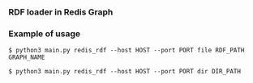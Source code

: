 ### RDF loader in Redis Graph

### Example of usage

``` 
$ python3 main.py redis_rdf --host HOST --port PORT file RDF_PATH GRAPH_NAME
```
``` 
$ python3 main.py redis_rdf --host HOST --port PORT dir DIR_PATH
```

